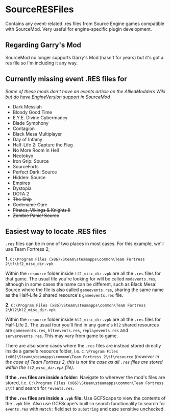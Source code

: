 # SourceRESFiles
Contains any event-related .res files from Source Engine games compatible with SourceMod. Very useful for engine-specific plugin development.

## Regarding Garry's Mod
SourceMod no longer supports Garry's Mod (hasn't for years) but it's got a res file so I'm including it any way.

## Currently missing event .RES files for
*Some of these mods don't have an events article on the AlliedModders Wiki [but do have EngineVersion support](https://sm.alliedmods.net/new-api/halflife/EngineVersion) in SourceMod*
- Dark Messiah
- Bloody Good Time
- E.Y.E. Divine Cybermancy
- Blade Symphony
- Contagion
- Black Mesa Multiplayer
- Day of Infamy
- Half-Life 2: Capture the Flag
- No More Room in Hell
- Neotokyo
- Iron Grip: Source
- SourceForts
- Perfect Dark: Source
- Hidden: Source
- Empires
- Dystopia
- DOTA 2
- ~~The Ship~~
- ~~Codename Cure~~
- ~~Pirates, Vikings & Knights II~~
- ~~Zombie Panic! Source~~

## Easiest way to locate .RES files
`.res` files can be in one of two places in most cases. For this example, we'll use Team Fortress 2;

**1.** `C:\Program Files (x86)\Steam\steamapps\common\Team Fortress 2\tf\tf2_misc_dir.vpk`

Within the `resource` folder inside `tf2_misc_dir.vpk` are all the `.res` files for that game. The usual file you're looking for will be called `modevents.res`, although in some cases the name can be different, such as Black Mesa: Source where the file is also called `gameevents.res`, sharing the same name as the Half-Life 2 shared resource's `gameevents.res` file.

**2.** `C:\Program Files (x86)\Steam\steamapps\common\Team Fortress 2\hl2\hl2_misc_dir.vpk`

Within the `resource` folder inside `hl2_misc_dir.vpk` are all the `.res` files for Half-Life 2. The usual four you'll find in any game's `hl2` shared resources are `gameevents.res`, `hltvevents.res`, `replayevents.res` and `serverevents.res`. This may vary from game to game.

There are also some cases where the `.res` files are instead stored directly inside a game's resource folder, i.e. `C:\Program Files (x86)\Steam\steamapps\common\Team Fortress 2\tf\resource` *(however in the case of Team Fortress 2, this is not the case as all `.res` files are stored within the `tf2_misc_dir.vpk` file)*.

**If the `.res` files are inside a folder:** Navigate to wherever the mod's files are stored, i.e. `C:\Program Files (x86)\Steam\steamapps\common\Team Fortress 2\tf` and search for `*events.res`.

**If the `.res` files are inside a `.vpk` file:** Use GCFScape to view the contents of the `.vpk` file. Also use GCFScape's built-in search functionality to search for `events.res` with `Match:` field set to `substring` and case sensitive unchecked.